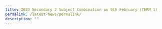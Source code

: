 ```yaml
---
title: 2023 Secondary 2 Subject Combination on 9th February (TERM 1)
permalink: /latest-news/permalink/
description: ""
---
```


